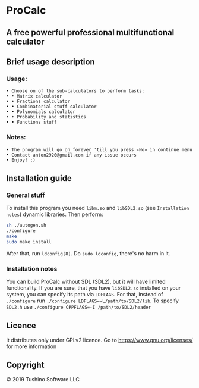 # ProCalc 
## A free powerful professional multifunctional calculator

## Brief usage description
### Usage:
	• Choose on of the sub-calculators to perform tasks:
 	• • Matrix calculator
 	• • Fractions calculator
 	• • Combinatorial stuff calculator
 	• • Polynomials calculator
 	• • Probability and statistics
 	• • Functions stuff

### Notes:
	• The program will go on forever 'till you press «No» in continue menu
	• Contact anton2920@gmail.com if any issue occurs
	• Enjoy! :)

## Installation guide
### General stuff
To install this program you need `libm.so` and `libSDL2.so` (see `Installation notes`) dynamic libraries.
Then perform: 
```bash
sh ./autogen.sh
./configure
make
sudo make install
```
After that, run `ldconfig(8)`.  Do `sudo ldconfig`, there's no harm in it.

### Installation notes
You can build ProCalc without SDL (SDL2), but it will have limited functionality. If you are sure, that you have `libSDL2.so` installed on your system, you can specify its path via `LDFLAGS`. For that, instead of `./configure` run `./configure LDFLAGS=-L/path/to/SDL2/lib`. To specify `SDL2.h` use `./configure CPPFLAGS=-I /path/to/SDL2/header`

## Licence
It distributes only under GPLv2 licence. Go to https://www.gnu.org/licenses/ for more information

## Copyright 
© 2019 Tushino Software LLC
